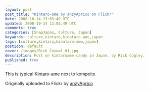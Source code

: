```yaml
---           
layout: post
post_title: "Kintaro-ame by anzyAprico on Flickr"
date: 2008-10-14 13:03:49 UTC
updated: 2008-10-14 13:03:49 UTC
comments: true
categories: [SnapJapan, Culture, Japan]
keywords: culture,kintaro,kinataro-ame,japan
tags: [culture,kintaro,kinataro-ame,japan]
posticon: default
cover: /images/Rick_Casual_01.jpg
description: Post on kintaroame candy in Japan, by Rick Cogley. 
published: true
---
```

 

[](http://www.flickr.com/photos/77667545@N00/484878897/ "photo sharing")


This is typical [Kintaro-ame](http://www.flickr.com/photos/77667545@N00/484878897/) next to kompeito.


Originally uploaded to Flickr by [anzyAprico](http://www.flickr.com/people/77667545@N00/)


